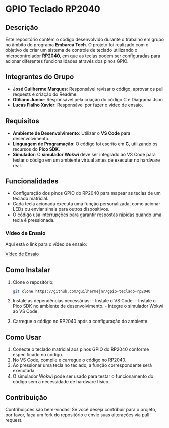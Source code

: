 #  GPIO Teclado RP2040

## Descrição

Este repositório contém o código desenvolvido durante o trabalho em grupo no âmbito do programa **Embarca Tech**. O projeto foi realizado com o objetivo de criar um sistema de controle de teclado utilizando o microcontrolador **RP2040**, em que as teclas podem ser configuradas para acionar diferentes funcionalidades através dos pinos GPIO.

## Integrantes do Grupo

- **José Guilherme Marques**: Responsável revisar o código, aprovar os pull requests e criação do Readme.
- **Otiliano Junior**: Responsável pela criação do código C e Diagrama Json
- **Lucas Fialho Xavier**: Responsável por fazer o vídeo de ensaio.

## Requisitos

- **Ambiente de Desenvolvimento**: Utilizar o **VS Code** para desenvolvimento.
- **Linguagem de Programação**: O código foi escrito em **C**, utilizando os recursos do **Pico SDK**.
- **Simulador**: O **simulador Wokwi** deve ser integrado ao VS Code para testar o código em um ambiente virtual antes de executar no hardware real.

## Funcionalidades

- Configuração dos pinos GPIO do RP2040 para mapear as teclas de um teclado matricial.
- Cada tecla acionada executa uma função personalizada, como acionar LEDs ou enviar sinais para outros dispositivos.
- O código usa interrupções para garantir respostas rápidas quando uma tecla é pressionada.

### Vídeo de Ensaio

Aqui está o link para o vídeo de ensaio:

[Vídeo de Ensaio](https://link-para-o-video.com)


## Como Instalar

1. Clone o repositório:

   ```bash
   git clone https://github.com/guilhermejnr/gpio-teclado-rp2040
   ```

2. Instale as dependências necessárias:
        - Instale o VS Code.
        - Instale o Pico SDK no ambiente de desenvolvimento.
        - Integre o simulador Wokwi ao VS Code. 

3. Carregue o código no RP2040 após a configuração do ambiente.

## Como Usar
1. Conecte o teclado matricial aos pinos GPIO do RP2040 conforme especificado no código.
2. No VS Code, compile e carregue o código no RP2040.
3. Ao pressionar uma tecla no teclado, a função correspondente será executada.
4. O simulador Wokwi pode ser usado para testar o funcionamento do código sem a necessidade de hardware físico.

## Contribuição
Contribuições são bem-vindas! Se você deseja contribuir para o projeto, por favor, faça um fork do repositório e envie suas alterações via pull request.
